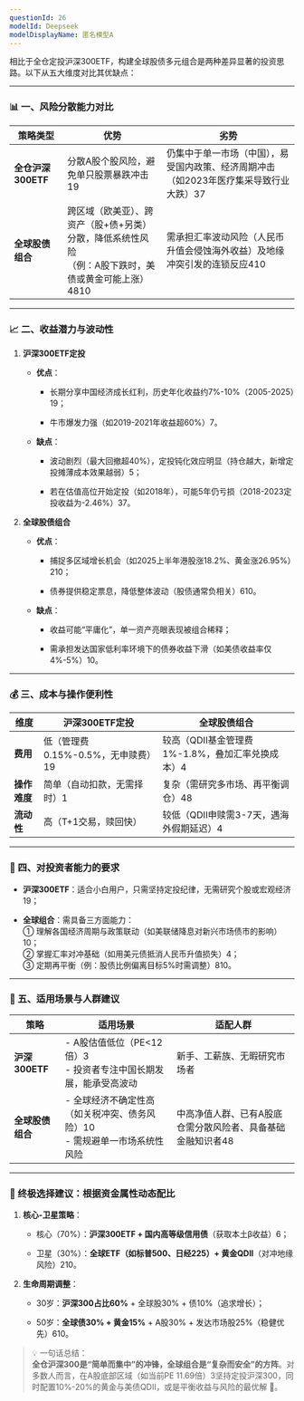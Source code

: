```yaml
---
questionId: 26
modelId: Deepseek
modelDisplayName: 匿名模型A
---
```

相比于全仓定投沪深300ETF，构建全球股债多元组合是两种差异显著的投资思路。以下从五大维度对比其优缺点：

---

### 📊 一、风险分散能力对比

|**策略类型**|**优势**|**劣势**|
|---|---|---|
|**全仓沪深300ETF**|分散A股个股风险，避免单只股票暴跌冲击19|仍集中于单一市场（中国），易受国内政策、经济周期冲击（如2023年医疗集采导致行业大跌）37|
|**全球股债组合**|跨区域（欧美亚）、跨资产（股+债+另类）分散，降低系统性风险  <br>（例：A股下跌时，美债或黄金可能上涨）4810|需承担汇率波动风险（人民币升值会侵蚀海外收益）及地缘冲突引发的连锁反应410|

---

### 📈 二、收益潜力与波动性

1. **沪深300ETF定投**
    
    - **优点**：
        
        - 长期分享中国经济成长红利，历史年化收益约7%-10%（2005-2025）19；
            
        - 牛市爆发力强（如2019-2021年收益超60%）7。
            
    - **缺点**：
        
        - 波动剧烈（最大回撤超40%），定投钝化效应明显（持仓越大，新增定投摊薄成本效果越弱）5；
            
        - 若在估值高位开始定投（如2018年），可能5年仍亏损（2018-2023定投收益为-2.46%）37。
            
2. **全球股债组合**
    
    - **优点**：
        
        - 捕捉多区域增长机会（如2025上半年港股涨18.2%、黄金涨26.95%）210；
            
        - 债券提供稳定票息，降低整体波动（股债通常负相关）610。
            
    - **缺点**：
        
        - 收益可能“平庸化”，单一资产亮眼表现被组合稀释；
            
        - 需承担发达国家低利率环境下的债券收益下滑（如美债收益率仅4%-5%）10。
            

---

### 💰 三、成本与操作便利性

|**维度**|**沪深300ETF定投**|**全球股债组合**|
|---|---|---|
|**费用**|低（管理费0.15%-0.5%，无申赎费）19|较高（QDII基金管理费1%-1.8%，叠加汇率兑换成本）4|
|**操作难度**|简单（自动扣款，无需择时）1|复杂（需研究多市场、再平衡调仓）48|
|**流动性**|高（T+1交易，赎回快）|较低（QDII申赎需3-7天，遇海外假期延迟）4|

---

### 🧩 四、对投资者能力的要求

- **沪深300ETF**：适合小白用户，只需坚持定投纪律，无需研究个股或宏观经济19；
    
- **全球组合**：需具备三方面能力：  
    ① 理解各国经济周期与政策联动（如美联储降息对新兴市场债市的影响）10；  
    ② 掌握汇率对冲基础（如用美元债抵消人民币升值损失）4；  
    ③ 定期再平衡（例：股债比例偏离目标5%时需调整）810。
    

---

### 🎯 五、适用场景与人群建议

|**策略**|**适用场景**|**适配人群**|
|---|---|---|
|**沪深300ETF**|- A股估值低位（PE<12倍）3  <br>- 投资者专注中国长期发展，能承受高波动|新手、工薪族、无暇研究市场者|
|**全球股债组合**|- 全球经济不确定性高（如关税冲突、债务风险）10  <br>- 需规避单一市场系统性风险|中高净值人群、已有A股底仓需分散风险者、具备基础金融知识者48|

---

### 💎 终极选择建议：根据资金属性动态配比

1. **核心-卫星策略**：
    
    - 核心（70%）：**沪深300ETF + 国内高等级信用债**（获取本土β收益）6；
        
    - 卫星（30%）：**全球ETF（如标普500、日经225）+ 黄金QDII**（对冲地缘风险）210。
        
2. **生命周期调整**：
    
    - 30岁：**沪深300占比60%** + 全球股30% + 债10%（追求增长）；
        
    - 50岁：**全球债30% + 黄金15%** + A股30% + 发达市场股25%（稳健优先）610。
        

> 💡 一句话总结：  
> **全仓沪深300是“简单而集中”的冲锋，全球组合是“复杂而安全”的方阵**。对多数人而言，在A股底部区域（如当前PE 11.69倍）3坚持定投沪深300，同时配置10%-20%的黄金与美债QDII，或是平衡收益与风险的最优解 🌟。